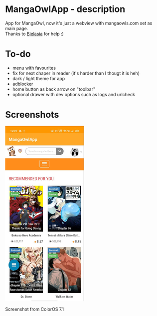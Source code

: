 # MangaOwlApp - description
App for MangaOwl, now it's just a webview with mangaowls.com set as main page.  
Thanks to [Bielasia](https://github.com/BiELASiA) for help :)
# To-do
- menu with favourites
- fix for next chaper in reader (it's harder than I thougt it is heh)
- dark / light theme for app
- adblocker
- home button as back arrow on "toolbar"
- optional drawer with dev options such as logs and urlcheck

# Screenshots
![preview](/images/MangaOwlApp-min.jpg)

Screenshot from ColorOS 7.1
